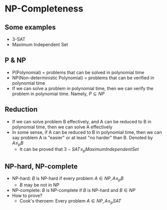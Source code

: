 # NP-Completeness

## Some examples

- 3-SAT
- Maximum Independent Set

## P & NP

- P(Polynomial) = problems that can be solved in polynomial time
- NP(Non-deterministic Polynomial) = problems that can be verified in 
    polynomial time
- If we can solve a problem in polynomial time, then we can verify the problem
    in polynomial time. Namely, $P \subseteq NP$

## Reduction

- If we can solve problem B effectively, and A can be reduced to B in polynomial
    time, then we can solve A effectively
- In some sense, if A can be reduced to B in polynomial time, then we can say 
    problem A is "easier" or at least "no harder" than B. Denoted by $A \leq_p
    B$
    - It can be proved that $3-SAT \leq_p Maximum Independent Set$

## NP-hard, NP-complete

- NP-hard: $B$ is NP-hard if every problem $A \in NP, A \leq_p B$
    - $B$ may be not in NP
- NP-complete: $B$ is NP-complete if $B$ is NP-hard and $B \in NP$
- How to prove?
    - Cook's theroem: Every problem $A \in NP, A \leq_p SAT$
